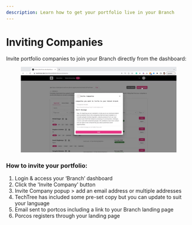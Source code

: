 ```yaml
---
description: Learn how to get your portfolio live in your Branch
---
```


# Inviting Companies

Invite portfolio companies to join your Branch directly from the dashboard:

<figure><img src="../../.gitbook/assets/Inviting Companies.gif" alt=""><figcaption></figcaption></figure>

### How to invite your portfolio:

1. Login & access your ‘Branch’ dashboard
2. Click the 'Invite Company' button&#x20;
3. Invite Company popup > add an email address or multiple addresses&#x20;
4. TechTree has included some pre-set copy but you can update to suit your language
5. Email sent to portcos including a link to your Branch landing page
6. Porcos registers through your landing page

